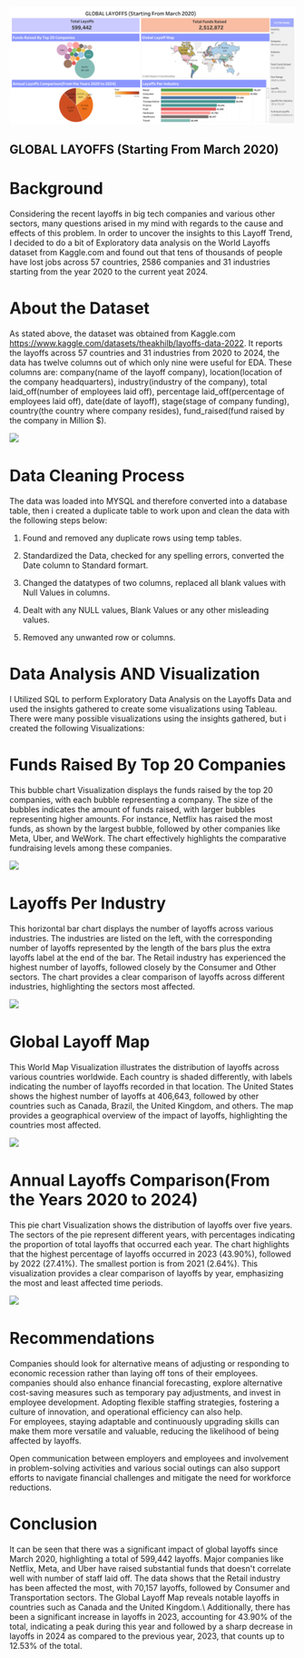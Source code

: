 ![](https://github.com/RM-Sharma999/WORLD-LAYOFFS-DATA-CLEANING-AND-EDA/blob/main/Global%20Layoffs%20(Starting%20from%20March%202020).png)

## GLOBAL LAYOFFS (Starting From March 2020)

# Background
Considering the recent layoffs in big tech companies and various other sectors, many questions arised in my mind with regards to the cause and effects of this problem. In order to uncover the insights to this Layoff Trend, I decided to do a bit of Exploratory data analysis on the World Layoffs dataset from Kaggle.com and found out that tens of thousands of people have lost jobs across 57 countries, 2586 companies and 31 industries starting from the year 2020 to the current yeat 2024.

# About the Dataset
As stated above, the dataset was obtained from Kaggle.com https://www.kaggle.com/datasets/theakhilb/layoffs-data-2022. It reports the layoffs across 57 countries and 31 industries from 2020 to 2024, the data has twelve columns out of which only nine were useful for EDA. These columns are: company(name of the layoff company), location(location of the company headquarters), industry(industry of the company), total laid_off(number of employees laid off), percentage laid_off(percentage of employees laid off), date(date of layoff), stage(stage of company funding), country(the country where company resides), fund_raised(fund raised by the company in Million $). 


![](https://i.imgur.com/OEYzKPw.png)

# Data Cleaning Process
The data was loaded into MYSQL and therefore converted into a database table, then i created a duplicate table to work upon and clean the data with the following steps below:

1. Found and removed any duplicate rows using temp tables.

2. Standardized the Data, checked for any spelling errors, converted the Date column to Standard formart. 

3. Changed the datatypes of two columns, replaced all blank values with Null Values in columns.

4. Dealt with any NULL values, Blank Values or any other misleading values.

5. Removed any unwanted row or columns.

# Data Analysis AND Visualization
I Utilized SQL to perform Exploratory Data Analysis on the Layoffs Data and used the insights gathered to create some visualizations using Tableau. There were many possible visualizations using the insights gathered, but i created the following Visualizations:

# Funds Raised By Top 20 Companies
This bubble chart Visualization displays the funds raised by the top 20 companies, with each bubble representing a company. The size of the bubbles indicates the amount of funds raised, with larger bubbles representing higher amounts. For instance, Netflix has raised the most funds, as shown by the largest bubble, followed by other companies like Meta, Uber, and WeWork. The chart effectively highlights the comparative fundraising levels among these companies.

![](https://i.imgur.com/id4VV2U.png)

# Layoffs Per Industry
This horizontal bar chart displays the number of layoffs across various industries. The industries are listed on the left, with the corresponding number of layoffs represented by the length of the bars plus the extra layoffs label at the end of the bar. The Retail industry has experienced the highest number of layoffs, followed closely by the Consumer and Other sectors. The chart provides a clear comparison of layoffs across different industries, highlighting the sectors most affected.

![](https://i.imgur.com/W5d9ZV9.png)

# Global Layoff Map
This World Map Visualization illustrates the distribution of layoffs across various countries worldwide. Each country is shaded differently, with labels indicating the number of layoffs recorded in that location. The United States shows the highest number of layoffs at 406,643, followed by other countries such as Canada, Brazil, the United Kingdom, and others. The map provides a geographical overview of the impact of layoffs, highlighting the countries most affected.

![](https://i.imgur.com/HdGjst3.png)

# Annual Layoffs Comparison(From the Years 2020 to 2024)
This pie chart Visualization shows the distribution of layoffs over five years. The sectors of the pie represent different years, with percentages indicating the proportion of total layoffs that occurred each year. The chart highlights that the highest percentage of layoffs occurred in 2023 (43.90%), followed by 2022 (27.41%). The smallest portion is from 2021 (2.64%). This visualization provides a clear comparison of layoffs by year, emphasizing the most and least affected time periods.

![](https://i.imgur.com/yMVKgWR.png)

# Recommendations
Companies should look for alternative means of adjusting or responding to economic recession rather than laying off tons of their employees. companies should also enhance financial forecasting, explore alternative cost-saving measures such as temporary pay adjustments, and invest in employee development. Adopting flexible staffing strategies, fostering a culture of innovation, and operational efficiency can also help.\
For employees, staying adaptable and continuously upgrading skills can make them more versatile and valuable, reducing the likelihood of being affected by layoffs.

Open communication between employers and employees and involvement in problem-solving activities and various social outings can also support efforts to navigate financial challenges and mitigate the need for workforce reductions.

# Conclusion
It can be seen that there was a significant impact of global layoffs since March 2020, highlighting a total of 599,442 layoffs. Major companies like Netflix, Meta, and Uber have raised substantial funds that doesn't correlate well with number of staff laid off. The data shows that the Retail industry has been affected the most, with 70,157 layoffs, followed by Consumer and Transportation sectors. The Global Layoff Map reveals notable layoffs in countries such as Canada and the United Kingdom.\ 
Additionally, there has been a significant increase in layoffs in 2023, accounting for 43.90% of the total, indicating a peak during this year and followed by a sharp decrease in layoffs in 2024 as compared to the previous year, 2023, that counts up to 12.53% of the total.




